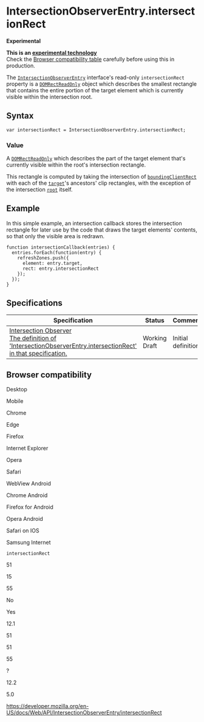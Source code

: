 # IntersectionObserverEntry.intersectionRect

**Experimental**

**This is an [experimental technology](https://developer.mozilla.org/en-US/docs/MDN/Guidelines/Conventions_definitions#experimental)**  
Check the [Browser compatibility table](#browser_compatibility) carefully before using this in production.

The [`IntersectionObserverEntry`](../intersectionobserverentry) interface's read-only `intersectionRect` property is a [`DOMRectReadOnly`](../domrectreadonly) object which describes the smallest rectangle that contains the entire portion of the target element which is currently visible within the intersection root.

## Syntax

    var intersectionRect = IntersectionObserverEntry.intersectionRect;

### Value

A [`DOMRectReadOnly`](../domrectreadonly) which describes the part of the target element that's currently visible within the root's intersection rectangle.

This rectangle is computed by taking the intersection of [`boundingClientRect`](../intersectionobserverentry) with each of the [`target`](target)'s ancestors' clip rectangles, with the exception of the intersection [`root`](../intersectionobserver/root) itself.

## Example

In this simple example, an intersection callback stores the intersection rectangle for later use by the code that draws the target elements' contents, so that only the visible area is redrawn.

    function intersectionCallback(entries) {
      entries.forEach(function(entry) {
        refreshZones.push({
          element: entry.target,
          rect: entry.intersectionRect
        });
      });
    }

## Specifications

<table><thead><tr class="header"><th>Specification</th><th>Status</th><th>Comment</th></tr></thead><tbody><tr class="odd"><td><a href="https://w3c.github.io/IntersectionObserver/#dom-intersectionobserverentry-intersectionrect">Intersection Observer<br />
<span class="small">The definition of 'IntersectionObserverEntry.intersectionRect' in that specification.</span></a></td><td><span class="spec-wd">Working Draft</span></td><td>Initial definition</td></tr></tbody></table>

## Browser compatibility

Desktop

Mobile

Chrome

Edge

Firefox

Internet Explorer

Opera

Safari

WebView Android

Chrome Android

Firefox for Android

Opera Android

Safari on IOS

Samsung Internet

`intersectionRect`

51

15

55

No

Yes

12.1

51

51

55

?

12.2

5.0

<a href="https://developer.mozilla.org/en-US/docs/Web/API/IntersectionObserverEntry/intersectionRect" class="_attribution-link">https://developer.mozilla.org/en-US/docs/Web/API/IntersectionObserverEntry/intersectionRect</a>
